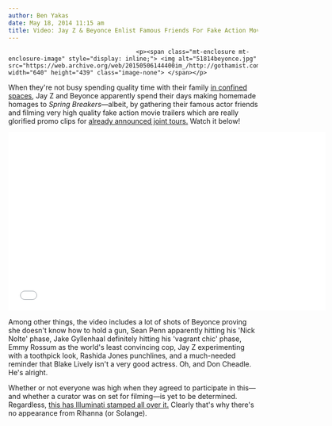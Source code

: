 ```yaml
---
author: Ben Yakas
date: May 18, 2014 11:15 am
title: Video: Jay Z & Beyonce Enlist Famous Friends For Fake Action Movie Trailer
---
```


	
										<p><span class="mt-enclosure mt-enclosure-image" style="display: inline;"> <img alt="51814beyonce.jpg" src="https://web.archive.org/web/20150506144400im_/http://gothamist.com/attachments/byakas/51814beyonce.jpg" width="640" height="439" class="image-none"> </span></p>

<p>When they&apos;re not busy spending quality time with their family <a href="https://web.archive.org/web/20150506144400/http://gothamist.com/2014/05/14/illuminate_your_mind_the_illuminati.php">in confined spaces</a>, Jay Z and Beyonce apparently spend their days making homemade homages to <em>Spring Breakers</em>&#x2014;albeit, by gathering their famous actor friends and filming very high quality fake action movie trailers which are really glorified promo clips for <a href="https://web.archive.org/web/20150506144400/http://gothamist.com/2014/04/16/jay_z_beyonce_reportedly_going_on_t.php">already announced joint tours.</a> Watch it below!</p>

<p><iframe width="640" height="360" src="//web.archive.org/web/20150506144400if_/http://www.youtube.com/embed/lNcJg5svv9A" frameborder="0" allowfullscreen></iframe></p>

<p>Among other things, the video includes a lot of shots of Beyonce proving she doesn&apos;t know how to hold a gun, Sean Penn apparently hitting his &apos;Nick Nolte&apos; phase, Jake Gyllenhaal definitely hitting his &apos;vagrant chic&apos; phase, Emmy Rossum as the world&apos;s least convincing cop, Jay Z experimenting with a toothpick look, Rashida Jones punchlines, and a much-needed reminder that Blake Lively isn&apos;t a very good actress. Oh, and Don Cheadle. He&apos;s alright.</p>

<p>Whether or not everyone was high when they agreed to participate in this&#x2014;and whether a curator was on set for filming&#x2014;is yet to be determined. Regardless, <a href="https://web.archive.org/web/20150506144400/http://gothamist.com/tags/illuminati">this has Illuminati stamped all over it.</a> Clearly that&apos;s why there&apos;s no appearance from Rihanna (or Solange).</p>					
										
									
				